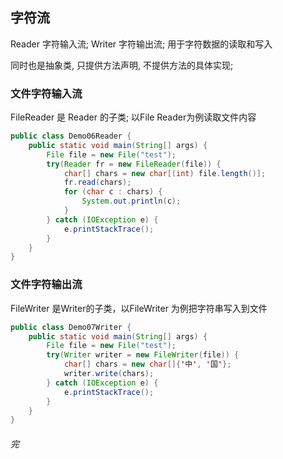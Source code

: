 ## 字符流

Reader 字符输入流;  Writer 字符输出流;  用于字符数据的读取和写入

同时也是抽象类, 只提供方法声明, 不提供方法的具体实现;



### 文件字符输入流

FileReader 是 Reader 的子类; 以File Reader为例读取文件内容

```java
public class Demo06Reader {
    public static void main(String[] args) {
        File file = new File("test");
        try(Reader fr = new FileReader(file)) {
            char[] chars = new char[(int) file.length()];
            fr.read(chars);
            for (char c : chars) {
                System.out.println(c);
            }
        } catch (IOException e) {
            e.printStackTrace();
        }
    }
}
```



### 文件字符输出流

FileWriter 是Writer的子类，以FileWriter 为例把字符串写入到文件

```java
public class Demo07Writer {
    public static void main(String[] args) {
        File file = new File("test");
        try(Writer writer = new FileWriter(file)) {
            char[] chars = new char[]{'中', '国'};
            writer.write(chars);
        } catch (IOException e) {
            e.printStackTrace();
        }
    }
}
```



###### 完